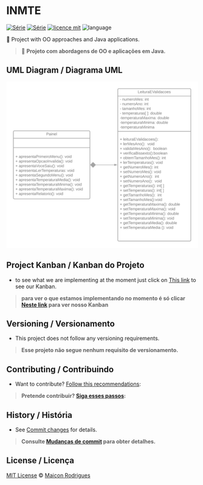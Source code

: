 

# INMTE
[![Série](https://img.shields.io/badge/Maiconrq-INMTE-orange)](https://github.com/Maiconrq/INMTE)
[![Série](https://img.shields.io/badge/lramon2001-INMTE-orange)](https://github.com/lramon2001/INMTE)
[![licence mit](https://img.shields.io/badge/licence-MIT-blue.svg)](https://github.com/Maiconrq/INMTE/blob/main/LICENSE)
![language](https://img.shields.io/badge/java-only-yellow)

:rocket: Project with OO approaches and Java applications. 

> :rocket: **Projeto com abordagens de OO e aplicações em Java.**

## UML Diagram / Diagrama UML
<img src="https://github.com/Maiconrq/INMTE/blob/main/InmteUMLDiagram.png" alt="UMLDiagram" width="550"/>

## Project Kanban / Kanban do Projeto

- to see what we are implementing at the moment just click on [This link](https://trello.com/b/8oqCnlLg/inmte) to see our Kanban.  

> **para ver o que estamos implementando no momento é só clicar [Neste link](https://trello.com/b/8oqCnlLg/inmte) para ver nosso Kanban**

## Versioning / Versionamento
- This project does not follow any versioning requirements.

> **Esse projeto não segue nenhum requisito de versionamento.**


## Contributing / Contribuindo

- Want to contribute? [Follow this recommendations](./CONTRIBUTING.md):  

> **Pretende contribuir? [Siga esses passos](./CONTRIBUTING.md):**


## History / História
- See [Commit changes](https://github.com/Maiconrq/INMTE/commits/main) for details.

> **Consulte [Mudanças de commit](https://github.com/Maiconrq/INMTE/commits/main) para obter detalhes.**

## License / Licença
[MIT License](https://github.com/Maiconrq/INMTE/blob/main/LICENSE) © [Maicon Rodrigues](https://github.com/Maiconrq)

